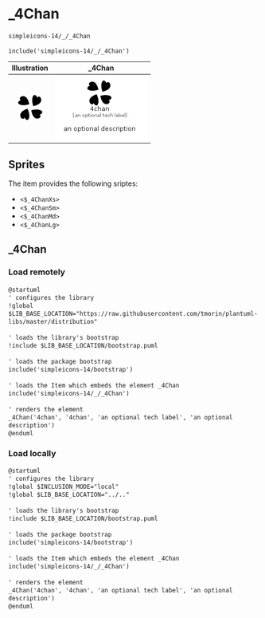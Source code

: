 # _4Chan


```text
simpleicons-14/_/_4Chan
```

```text
include('simpleicons-14/_/_4Chan')
```



| Illustration | _4Chan |
| :---: | :---: |
| ![illustration for Illustration](../../simpleicons-14/_/_4Chan.png) | ![illustration for _4Chan](../../simpleicons-14/_/_4Chan.Local.png) |



## Sprites
The item provides the following sriptes:

- `<$_4ChanXs>`
- `<$_4ChanSm>`
- `<$_4ChanMd>`
- `<$_4ChanLg>`





## _4Chan

### Load remotely
```plantuml
@startuml
' configures the library
!global $LIB_BASE_LOCATION="https://raw.githubusercontent.com/tmorin/plantuml-libs/master/distribution"

' loads the library's bootstrap
!include $LIB_BASE_LOCATION/bootstrap.puml

' loads the package bootstrap
include('simpleicons-14/bootstrap')

' loads the Item which embeds the element _4Chan
include('simpleicons-14/_/_4Chan')

' renders the element
_4Chan('4chan', '4chan', 'an optional tech label', 'an optional description')
@enduml
```

### Load locally
```plantuml
@startuml
' configures the library
!global $INCLUSION_MODE="local"
!global $LIB_BASE_LOCATION="../.."

' loads the library's bootstrap
!include $LIB_BASE_LOCATION/bootstrap.puml

' loads the package bootstrap
include('simpleicons-14/bootstrap')

' loads the Item which embeds the element _4Chan
include('simpleicons-14/_/_4Chan')

' renders the element
_4Chan('4chan', '4chan', 'an optional tech label', 'an optional description')
@enduml
```

